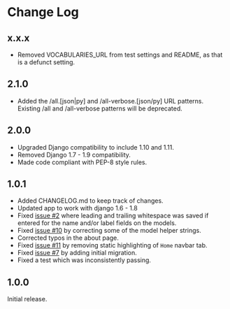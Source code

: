 Change Log
==========


x.x.x
-----

* Removed VOCABULARIES_URL from test settings and README, as that is a defunct setting.


2.1.0
-----

* Added the /all.[json|py] and /all-verbose.[json/py] URL patterns. Existing /all and /all-verbose patterns will be deprecated.


2.0.0
-----

* Upgraded Django compatibility to include 1.10 and 1.11.
* Removed Django 1.7 - 1.9 compatibility.
* Made code compliant with PEP-8 style rules.


1.0.1
-----

* Added CHANGELOG.md to keep track of changes.
* Updated app to work with django 1.6 - 1.8
* Fixed [issue #2](https://github.com/unt-libraries/django-controlled-vocabularies/issues/2) where leading and
trailing whitespace was saved if entered for the name and/or label fields on the models.
* Fixed [issue #10](https://github.com/unt-libraries/django-controlled-vocabularies/issues/10) by correcting some
of the model helper strings.
* Corrected typos in the about page.
* Fixed [issue #11](https://github.com/unt-libraries/django-controlled-vocabularies/issues/11) by removing static
highlighting of `Home` navbar tab.
* Fixed [issue #7](https://github.com/unt-libraries/django-controlled-vocabularies/issues/7) by adding initial
migration.
* Fixed a test which was inconsistently passing.


1.0.0
-----

Initial release.
